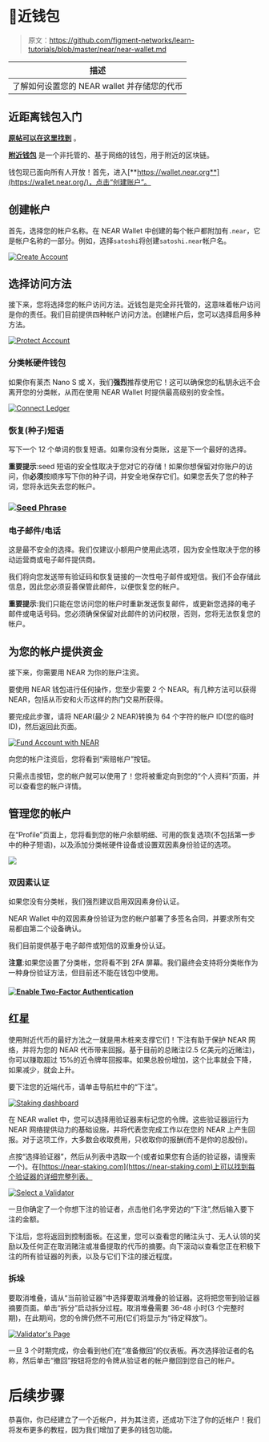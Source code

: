 # 💼近钱包

> 原文：<https://github.com/figment-networks/learn-tutorials/blob/master/near/near-wallet.md>

| 描述 |
| --- |
| 了解如何设置您的 NEAR wallet 并存储您的代币 |

## 近距离钱包入门

[**原帖可以在这里找到**](https://near.org/blog/getting-started-with-the-near-wallet/) 。

[**附近钱包**](https://wallet.near.org/) 是一个非托管的、基于网络的钱包，用于附近的区块链。

钱包现已面向所有人开放！首先，进入[**https://wallet.near.org**](https://wallet.near.org/)，点击“创建账户”。

## 创建帐户

首先，选择您的帐户名称。在 NEAR Wallet 中创建的每个帐户都附加有`.near`，它是帐户名称的一部分。例如，选择`satoshi`将创建`satoshi.near`帐户名。

[![Create Account](img/ba3de52910ff1eb4fb7fb5ac59032b14.png)](https://github.com/figment-networks/learn-tutorials/raw/master/assets/image%20%286%29%20%281%29.png)

## 选择访问方法

接下来，您将选择您的帐户访问方法。近钱包是完全非托管的，这意味着帐户访问是你的责任。我们目前提供四种帐户访问方法。创建帐户后，您可以选择启用多种方法。

[![Protect Account](img/c7bd606ecb01e58beb0e946a3cacfc9f.png)](https://camo.githubusercontent.com/405465c1464ca82deead220b099d9a9a983498a72ea52092268c5c8e5fbb8015/68747470733a2f2f6e6561722e6f72672f77702d636f6e74656e742f75706c6f6164732f323032302f30392f53637265656e2d53686f742d323032302d30382d33302d61742d312e34302e31312d504d2d31303234783631342e706e67)

### 分类帐硬件钱包

如果你有莱杰 Nano S 或 X，我们**强烈**推荐使用它！这可以确保您的私钥永远不会离开您的分类帐，从而在使用 NEAR Wallet 时提供最高级别的安全性。

[![Connect Ledger](img/4cc169fed475e202c9f82196df9437e3.png)](https://camo.githubusercontent.com/4a6a1abc9b01b40c033483579e3fcccb7bd40094738b4a0d885cae2c54d6d662/68747470733a2f2f6e6561722e6f72672f77702d636f6e74656e742f75706c6f6164732f323032302f30392f53637265656e2d53686f742d323032302d30382d31332d61742d332e35322e31302d504d2d31303234783539352e706e67)

### 恢复(种子)短语

写下一个 12 个单词的恢复短语。如果你没有分类账，这是下一个最好的选择。

**重要提示**:seed 短语的安全性取决于您对它的存储！如果你想保留对你账户的访问，你**必须**按顺序写下你的种子词，并安全地保存它们。如果您丢失了您的种子词，您将永远失去您的帐户。

### [![Seed Phrase](img/d4ff241f2cbb630478f9ff103166c8fb.png)](https://camo.githubusercontent.com/b3f9f577117cc116935ddc68ede2a29b32c57e80e6b5a33f8c494c076ca4ebf1/68747470733a2f2f6e6561722e6f72672f77702d636f6e74656e742f75706c6f6164732f323032302f30392f53637265656e2d53686f742d323032302d30382d31332d61742d332e35322e32372d504d2d31303234783632392e706e67)

### 电子邮件/电话

这是最不安全的选择。我们仅建议小额用户使用此选项，因为安全性取决于您的移动运营商或电子邮件提供商。

我们将向您发送带有验证码和恢复链接的一次性电子邮件或短信。我们不会存储此信息，因此您必须妥善保管此邮件，以便恢复您的帐户。

**重要提示**:我们只能在您访问您的帐户时重新发送恢复邮件，或更新您选择的电子邮件或电话号码。您必须确保保留对此邮件的访问权限，否则，您将无法恢复您的帐户。

## 为您的帐户提供资金

接下来，你需要用 NEAR 为你的账户注资。

要使用 NEAR 钱包进行任何操作，您至少需要 2 个 NEAR。有几种方法可以获得 NEAR，包括从币安和火币这样的热门交易所获得。

要完成此步骤，请将 NEAR(最少 2 NEAR)转换为 64 个字符的帐户 ID(您的临时 ID)，然后返回此页面。

[![Fund Account with NEAR](img/0c29afd808dda5e55a561899814a9e7a.png)](https://camo.githubusercontent.com/47972fb748c65794d3ddd8de92bf6c8ab9a293e6ec850a2298ac71e0d0b132dc/68747470733a2f2f6e6561722e6f72672f77702d636f6e74656e742f75706c6f6164732f323032302f30392f53637265656e2d53686f742d323032302d31302d31392d61742d342e33312e33312d504d2d31303234783631342e706e67)

向您的帐户注资后，您将看到“索赔帐户”按钮。

只需点击按钮，您的帐户就可以使用了！您将被重定向到您的“个人资料”页面，并可以查看您的帐户详情。

## 管理您的帐户

在“Profile”页面上，您将看到您的帐户余额明细、可用的恢复选项(不包括第一步中的种子短语)，以及添加分类帐硬件设备或设置双因素身份验证的选项。

![](img/747375fa1dc777b0c823b69c3145445b.png)

### 双因素认证

如果您没有分类帐，我们强烈建议启用双因素身份认证。

NEAR Wallet 中的双因素身份验证为您的帐户部署了多签名合同，并要求所有交易都由第二个设备确认。

我们目前提供基于电子邮件或短信的双重身份认证。

**注意**:如果您设置了分类帐，您将看不到 2FA 屏幕。我们最终会支持将分类帐作为一种身份验证方法，但目前还不能在钱包中使用。

#### [![Enable Two-Factor Authentication](img/b221d6ef029254944b9cdb349bd9c018.png)](https://camo.githubusercontent.com/7fa42e1990d8f9d800ea8db14da668ae312169d714f3b622522f820f54dafc8b/68747470733a2f2f6e6561722e6f72672f77702d636f6e74656e742f75706c6f6164732f323032302f30392f53637265656e2d53686f742d323032302d30382d31332d61742d332e35362e31342d504d2d31303234783631382e706e67)

## 红星

使用附近代币的最好方法之一就是用木桩来支撑它们！下注有助于保护 NEAR 网络，并将为您的 NEAR 代币带来回报。基于目前的总赌注(2.5 亿美元的近赌注)，你可以赚取超过 15%的近令牌年回报率。如果总股份增加，这个比率就会下降，如果减少，就会上升。

要下注您的近端代币，请单击导航栏中的“下注”。

[![Staking dashboard](img/865bb6b48e5c229564d94edd33054da4.png)](https://camo.githubusercontent.com/da3d53adfd073130c4a16794eefe1a710677407c48d312ad2e814c60eaa73800/68747470733a2f2f6e6561722e6f72672f77702d636f6e74656e742f75706c6f6164732f323032302f30392f53637265656e2d53686f742d323032302d31302d32332d61742d372e35382e32372d414d2d31303234783633382e706e67)

在 NEAR wallet 中，您可以选择用验证器来标记您的令牌。这些验证器运行为 NEAR 网络提供动力的基础设施，并将代表您完成工作以在您的 NEAR 上产生回报。对于这项工作，大多数会收取费用，只收取你的报酬(而不是你的总股份)。

点按“选择验证器”，然后从列表中选取一个(或者如果您有合适的验证器，请搜索一个)。在[https://near-staking.com](https://near-staking.com)上可以找到每个验证器的详细完整列表。

[![Select a Validator](img/5c540f0a7236bfdd6404cc0d5ea5ad87.png)](https://camo.githubusercontent.com/8cc38ebeb3207aa3c25b7ed7a9e115899d0b94f5bed915c3cbdd57baa098b021/68747470733a2f2f6e6561722e6f72672f77702d636f6e74656e742f75706c6f6164732f323032302f30392f53637265656e2d53686f742d323032302d31302d32332d61742d382e32302e35332d414d2d31303234783634332e706e67)

一旦你确定了一个你想下注的验证者，点击他们名字旁边的“下注”,然后输入要下注的金额。

下注后，您将返回到控制面板。在这里，您可以查看您的赌注头寸、无人认领的奖励以及任何正在取消赌注或准备提取的代币的摘要。向下滚动以查看您正在积极下注的所有验证器的列表，以及与它们下注的接近程度。

### 拆垛

要取消堆叠，请从“当前验证器”中选择要取消堆叠的验证器。这将把您带到验证器摘要页面。单击“拆分”启动拆分过程。取消堆叠需要 36-48 小时(3 个完整时期)，在此期间，您的令牌仍然不可用(它们将显示为“待定释放”)。

[![Validator's Page](img/fcc3690b1b554d2b8a0a85729510b0ff.png)](https://camo.githubusercontent.com/2a61f5be276b9be7af0427def8b16a031113f8c9f1c816fe151dc83c16477b33/68747470733a2f2f6e6561722e6f72672f77702d636f6e74656e742f75706c6f6164732f323032302f30392f53637265656e2d53686f742d323032302d31302d32332d61742d382e32322e33322d414d2d31303234783634322e706e67)

一旦 3 个时期完成，你会看到他们在“准备撤回”的仪表板。再次选择验证者的名称，然后单击“撤回”按钮将您的令牌从验证者的帐户撤回到您自己的帐户。

# 后续步骤

恭喜你，你已经建立了一个近帐户，并为其注资，还成功下注了你的近帐户！我们将发布更多的教程，因为我们增加了更多的钱包功能。